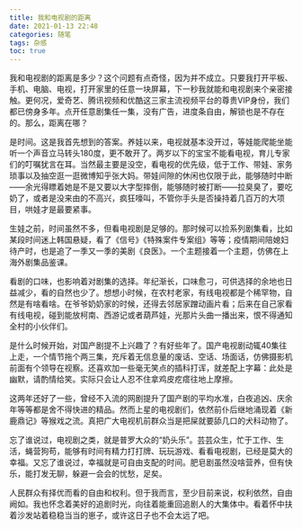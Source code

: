 ```yaml
---
title: 我和电视剧的距离
date: 2021-01-13 22:48
categories: 随笔
tags: 杂感
toc: true
---
```


我和电视剧的距离是多少？这个问题有点奇怪，因为并不成立。只要我打开平板、手机、电脑、电视，打开家里的任意一块屏幕，下一秒我就能和电视剧来个亲密接触。更何况，爱奇艺、腾讯视频和优酷这三家主流视频平台的尊贵VIP身份，我们都已傍身多年。点开任意剧集任一集，没有广告，进度条自由，解锁也是不存在的。那么，距离在哪？

是时间。这是我首先想到的答案。养娃以来，电视就基本没开过，等娃能爬能坐能听一个声音立马转头180度，更不敢开了。两岁以下的宝宝不能看电视，育儿专家们的叮嘱犹言在耳。当然最主要是没空，看电视的优先级，低于工作、带娃、家务琐事以及抽空逛一逛微博知乎张大妈。带娃间隙的休闲也仅限于此，能够随时中断——余光得瞟着她是不是又要以大字型摔倒，能够随时被打断——拉臭臭了，要吃奶了，或者是没来由的不高兴，疯狂嚎叫，不管你手头是否操持着几百万的大项目，哄娃才是最要紧事。

生娃之前，时间虽然不多，但看电视剧是足够的。那时候可以捡系列剧集看，比如某段时间迷上韩国悬疑，看了《信号》《特殊案件专案组》等等；疫情期间陪媳妇待产时，也是追了一季又一季的美剧《良医》。一个主题接着一个主题，仿佛在上海外剧集品鉴课。

看剧的口味，也影响着对剧集的选择。年纪渐长，口味愈刁，可供选择的余地也日益减少，看的自然也少了。想想小时候，在农村老家，有线电视都是个稀罕物，自然是有啥看啥。在爷爷奶奶家的时候，还得去邻居家蹭动画片看；后来在自己家看有线电视，碰到能放柯南、西游记或者葫芦娃，光那片头曲一播出来，恨不得通知全村的小伙伴们。

是什么时候开始，对国产剧提不上兴趣了？有好些年了。国产电视剧动辄40集往上走，一个情节拖个两三集，充斥着无信息量的废话、空话、场面话，仿佛摄影机前面有个领导在视察。还喜欢加一些毫无笑点的插科打诨，就差配上字幕：此处是幽默，请酌情给笑。实际只会让人忍不住拿鸡皮疙瘩往地上摩擦。

这两年还好了一些，曾经不入流的网剧提升了国产剧的平均水准，白夜追凶、庆余年等等都是舍不得快进的精品。然而上星的电视剧们，依然前仆后继地涌现着《新鹿鼎记》等猴戏之流。真把广大电视机前群众当是把屎就要舔几口的犬科动物了。

忘了谁说过，电视剧之类，就是普罗大众的“奶头乐”。芸芸众生，忙于工作、生活，蝇营狗苟，能够有时间有精力打打牌、玩玩游戏、看看电视剧，已经是莫大的幸福。又忘了谁说过，幸福就是可自由支配的时间。肥皂剧虽然没啥营养，但有快乐，能打发无聊，躲避一会会的忧愁，足矣。

人民群众有择优而看的自由和权利。但于我而言，至少目前来说，权利依然，自由阙如。我也怀念着美好的追剧时光，向往着能重回追剧人的大集体中。看着怀中扶着沙发站着稳稳当当的崽子，或许这日子也不会太远了吧。